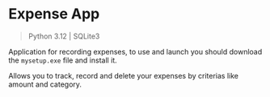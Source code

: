 # Expense App

> Python 3.12 | SQLite3

Application for recording expenses, to use and launch you should download the `mysetup.exe` file and install it.

Allows you to track, record and delete your expenses by criterias like amount and category.
